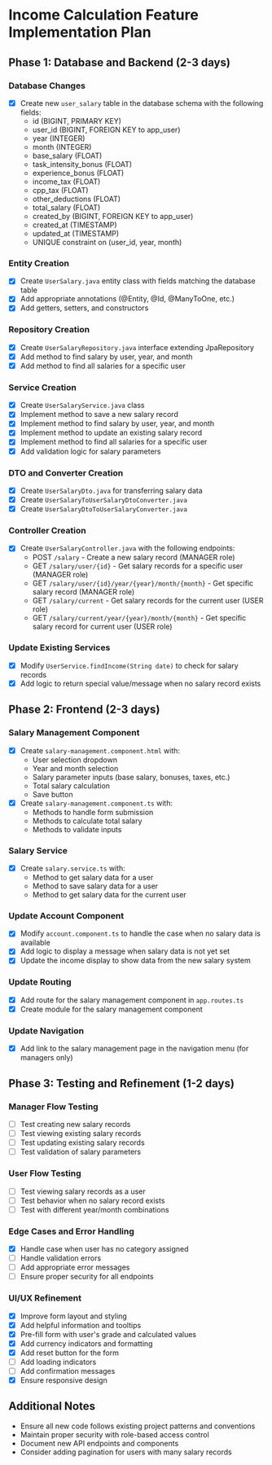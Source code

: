 # Income Calculation Feature Implementation Plan

## Phase 1: Database and Backend (2-3 days)

### Database Changes
- [x] Create new `user_salary` table in the database schema with the following fields:
  - id (BIGINT, PRIMARY KEY)
  - user_id (BIGINT, FOREIGN KEY to app_user)
  - year (INTEGER)
  - month (INTEGER)
  - base_salary (FLOAT)
  - task_intensity_bonus (FLOAT)
  - experience_bonus (FLOAT)
  - income_tax (FLOAT)
  - cpp_tax (FLOAT)
  - other_deductions (FLOAT)
  - total_salary (FLOAT)
  - created_by (BIGINT, FOREIGN KEY to app_user)
  - created_at (TIMESTAMP)
  - updated_at (TIMESTAMP)
  - UNIQUE constraint on (user_id, year, month)

### Entity Creation
- [x] Create `UserSalary.java` entity class with fields matching the database table
- [x] Add appropriate annotations (@Entity, @Id, @ManyToOne, etc.)
- [x] Add getters, setters, and constructors

### Repository Creation
- [x] Create `UserSalaryRepository.java` interface extending JpaRepository
- [x] Add method to find salary by user, year, and month
- [x] Add method to find all salaries for a specific user

### Service Creation
- [x] Create `UserSalaryService.java` class
- [x] Implement method to save a new salary record
- [x] Implement method to find salary by user, year, and month
- [x] Implement method to update an existing salary record
- [x] Implement method to find all salaries for a specific user
- [x] Add validation logic for salary parameters

### DTO and Converter Creation
- [x] Create `UserSalaryDto.java` for transferring salary data
- [x] Create `UserSalaryToUserSalaryDtoConverter.java`
- [x] Create `UserSalaryDtoToUserSalaryConverter.java`

### Controller Creation
- [x] Create `UserSalaryController.java` with the following endpoints:
  - POST `/salary` - Create a new salary record (MANAGER role)
  - GET `/salary/user/{id}` - Get salary records for a specific user (MANAGER role)
  - GET `/salary/user/{id}/year/{year}/month/{month}` - Get specific salary record (MANAGER role)
  - GET `/salary/current` - Get salary records for the current user (USER role)
  - GET `/salary/current/year/{year}/month/{month}` - Get specific salary record for current user (USER role)

### Update Existing Services
- [x] Modify `UserService.findIncome(String date)` to check for salary records
- [x] Add logic to return special value/message when no salary record exists

## Phase 2: Frontend (2-3 days)

### Salary Management Component
- [x] Create `salary-management.component.html` with:
  - User selection dropdown
  - Year and month selection
  - Salary parameter inputs (base salary, bonuses, taxes, etc.)
  - Total salary calculation
  - Save button
- [x] Create `salary-management.component.ts` with:
  - Methods to handle form submission
  - Methods to calculate total salary
  - Methods to validate inputs

### Salary Service
- [x] Create `salary.service.ts` with:
  - Method to get salary data for a user
  - Method to save salary data for a user
  - Method to get salary data for the current user

### Update Account Component
- [x] Modify `account.component.ts` to handle the case when no salary data is available
- [x] Add logic to display a message when salary data is not yet set
- [x] Update the income display to show data from the new salary system

### Update Routing
- [x] Add route for the salary management component in `app.routes.ts`
- [x] Create module for the salary management component

### Update Navigation
- [x] Add link to the salary management page in the navigation menu (for managers only)

## Phase 3: Testing and Refinement (1-2 days)

### Manager Flow Testing
- [ ] Test creating new salary records
- [ ] Test viewing existing salary records
- [ ] Test updating existing salary records
- [ ] Test validation of salary parameters

### User Flow Testing
- [ ] Test viewing salary records as a user
- [ ] Test behavior when no salary record exists
- [ ] Test with different year/month combinations

### Edge Cases and Error Handling
- [x] Handle case when user has no category assigned
- [ ] Handle validation errors
- [ ] Add appropriate error messages
- [ ] Ensure proper security for all endpoints

### UI/UX Refinement
- [x] Improve form layout and styling
- [x] Add helpful information and tooltips
- [x] Pre-fill form with user's grade and calculated values
- [x] Add currency indicators and formatting
- [x] Add reset button for the form
- [ ] Add loading indicators
- [ ] Add confirmation messages
- [x] Ensure responsive design

## Additional Notes
- Ensure all new code follows existing project patterns and conventions
- Maintain proper security with role-based access control
- Document new API endpoints and components
- Consider adding pagination for users with many salary records
